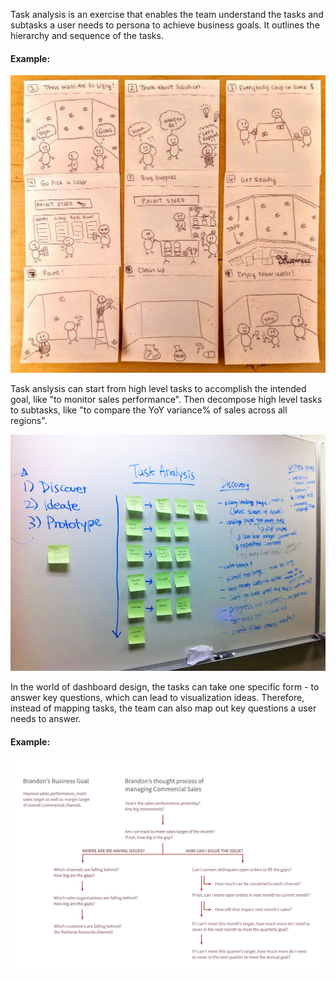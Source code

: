 Task analysis is an exercise that enables the team understand the tasks and subtasks a user needs to persona to achieve business goals. It outlines the hierarchy and sequence of the tasks. 

#### Example:

![Task Analysis Sequencial](/images/task-analysis.jpeg?raw=true "Task Analysis Sequencial")


Task anslysis can start from high level tasks to accomplish the intended goal, like "to monitor sales performance". Then decompose high level tasks to subtasks, like "to compare the YoY variance% of sales across all regions". 

![Task Analysis Hierarchical](/images/task-analysis-2.jpg?raw=true "Task Analysis Hierarchical")

In the world of dashboard design, the tasks can take one specific form - to answer key questions, which can lead to visualization ideas. Therefore, instead of mapping tasks, the team can also map out key questions a user needs to answer. 

#### Example:

![Key Question Mapping](/images/path-of-questions.png?raw=true "Key Question Mapping")
